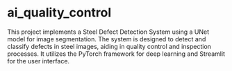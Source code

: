 # ai_quality_control
This project implements a Steel Defect Detection System using a UNet model for image segmentation. The system is designed to detect and classify defects in steel images, aiding in quality control and inspection processes. It utilizes the PyTorch framework for deep learning and Streamlit for the user interface.
